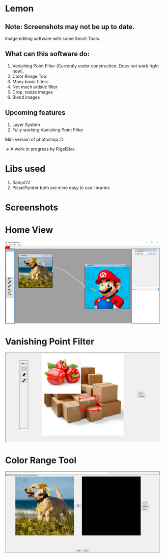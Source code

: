 # Lemon

## Note: Screenshots may not be up to date.

Image editing software with some Smart Tools.

## What can this software do:
1. Vanishing Point Filter (Currently under construction. Does not work right now).
2. Color Range Tool
3. Many basic filters
4. Not much artistic filter
5. Crop, resize images
6. Blend images

## Upcoming features
1. Layer System
2. Fully working Vanishing Point Filter

Mini version of photoshop :D

-> A work in progress by RigelStar.

# Libs used
1. RampCV
2. PikselPainter
both are mine easy to use libraries

# Screenshots

# Home View
![pic1](icons/scrnshot/scrns1c.png)

# Vanishing Point Filter
![pic2](icons/scrnshot/scrns2c.png)

# Color Range Tool
![pic3](icons/scrnshot/scrns3c.PNG)
